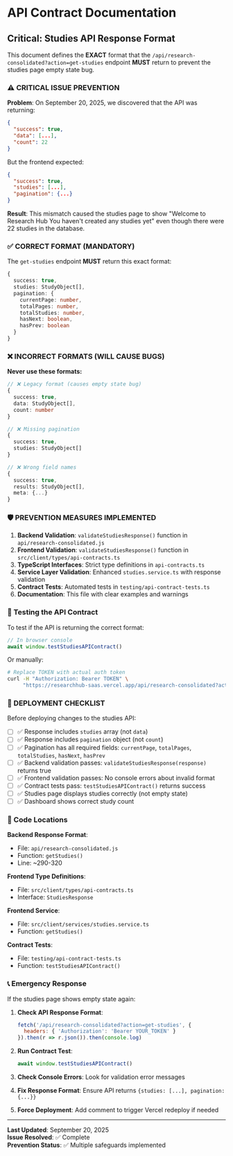 # API Contract Documentation

## Critical: Studies API Response Format

This document defines the **EXACT** format that the `/api/research-consolidated?action=get-studies` endpoint **MUST** return to prevent the studies page empty state bug.

### ⚠️ CRITICAL ISSUE PREVENTION

**Problem**: On September 20, 2025, we discovered that the API was returning:
```json
{
  "success": true,
  "data": [...],
  "count": 22
}
```

But the frontend expected:
```json
{
  "success": true,
  "studies": [...],
  "pagination": {...}
}
```

**Result**: This mismatch caused the studies page to show "Welcome to Research Hub You haven't created any studies yet" even though there were 22 studies in the database.

### ✅ CORRECT FORMAT (MANDATORY)

The `get-studies` endpoint **MUST** return this exact format:

```typescript
{
  success: true,
  studies: StudyObject[],
  pagination: {
    currentPage: number,
    totalPages: number,
    totalStudies: number,
    hasNext: boolean,
    hasPrev: boolean
  }
}
```

### ❌ INCORRECT FORMATS (WILL CAUSE BUGS)

**Never use these formats:**

```typescript
// ❌ Legacy format (causes empty state bug)
{
  success: true,
  data: StudyObject[],
  count: number
}

// ❌ Missing pagination
{
  success: true,
  studies: StudyObject[]
}

// ❌ Wrong field names
{
  success: true,
  results: StudyObject[],
  meta: {...}
}
```

### 🛡️ PREVENTION MEASURES IMPLEMENTED

1. **Backend Validation**: `validateStudiesResponse()` function in `api/research-consolidated.js`
2. **Frontend Validation**: `validateStudiesResponse()` function in `src/client/types/api-contracts.ts`
3. **TypeScript Interfaces**: Strict type definitions in `api-contracts.ts`
4. **Service Layer Validation**: Enhanced `studies.service.ts` with response validation
5. **Contract Tests**: Automated tests in `testing/api-contract-tests.ts`
6. **Documentation**: This file with clear examples and warnings

### 🧪 Testing the API Contract

To test if the API is returning the correct format:

```javascript
// In browser console
await window.testStudiesAPIContract()
```

Or manually:
```bash
# Replace TOKEN with actual auth token
curl -H "Authorization: Bearer TOKEN" \
     "https://researchhub-saas.vercel.app/api/research-consolidated?action=get-studies"
```

### 🚨 DEPLOYMENT CHECKLIST

Before deploying changes to the studies API:

- [ ] ✅ Response includes `studies` array (not `data`)
- [ ] ✅ Response includes `pagination` object (not `count`)
- [ ] ✅ Pagination has all required fields: `currentPage`, `totalPages`, `totalStudies`, `hasNext`, `hasPrev`
- [ ] ✅ Backend validation passes: `validateStudiesResponse(response)` returns true
- [ ] ✅ Frontend validation passes: No console errors about invalid format
- [ ] ✅ Contract tests pass: `testStudiesAPIContract()` returns success
- [ ] ✅ Studies page displays studies correctly (not empty state)
- [ ] ✅ Dashboard shows correct study count

### 🔧 Code Locations

**Backend Response Format**:
- File: `api/research-consolidated.js`
- Function: `getStudies()`
- Line: ~290-320

**Frontend Type Definitions**:
- File: `src/client/types/api-contracts.ts`
- Interface: `StudiesResponse`

**Frontend Service**:
- File: `src/client/services/studies.service.ts`
- Function: `getStudies()`

**Contract Tests**:
- File: `testing/api-contract-tests.ts`
- Function: `testStudiesAPIContract()`

### 📞 Emergency Response

If the studies page shows empty state again:

1. **Check API Response Format**:
   ```javascript
   fetch('/api/research-consolidated?action=get-studies', {
     headers: { 'Authorization': 'Bearer YOUR_TOKEN' }
   }).then(r => r.json()).then(console.log)
   ```

2. **Run Contract Test**:
   ```javascript
   await window.testStudiesAPIContract()
   ```

3. **Check Console Errors**: Look for validation error messages

4. **Fix Response Format**: Ensure API returns `{studies: [...], pagination: {...}}`

5. **Force Deployment**: Add comment to trigger Vercel redeploy if needed

---

**Last Updated**: September 20, 2025  
**Issue Resolved**: ✅ Complete  
**Prevention Status**: ✅ Multiple safeguards implemented